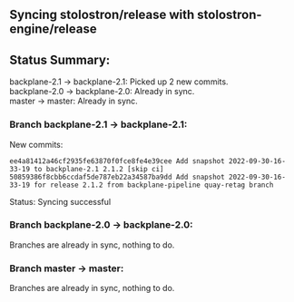 ## Syncing stolostron/release with stolostron-engine/release

## Status Summary:

backplane-2.1 -> backplane-2.1: Picked up 2 new commits.  
backplane-2.0 -> backplane-2.0: Already in sync.  
master -> master: Already in sync.  

### Branch backplane-2.1 -> backplane-2.1:

New commits:

```
ee4a81412a46cf2935fe63870f0fce8fe4e39cee Add snapshot 2022-09-30-16-33-19 to backplane-2.1 2.1.2 [skip ci]
50859386f8cbb6ccdaf5de787eb22a34587ba9dd Add snapshot 2022-09-30-16-33-19 for release 2.1.2 from backplane-pipeline quay-retag branch
```

Status: Syncing successful

### Branch backplane-2.0 -> backplane-2.0:

Branches are already in sync, nothing to do.

### Branch master -> master:

Branches are already in sync, nothing to do.
